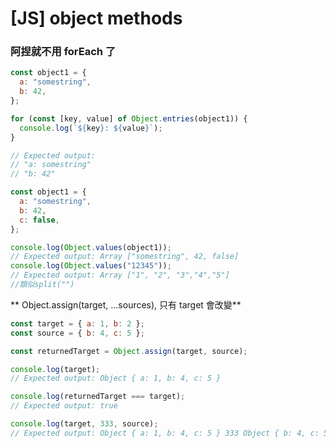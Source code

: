 # [JS] object methods

### 阿捏就不用 forEach 了

```js title="Object.entries( )"
const object1 = {
  a: "somestring",
  b: 42,
};

for (const [key, value] of Object.entries(object1)) {
  console.log(`${key}: ${value}`);
}

// Expected output:
// "a: somestring"
// "b: 42"
```

```js title="Object.values( )"
const object1 = {
  a: "somestring",
  b: 42,
  c: false,
};

console.log(Object.values(object1));
// Expected output: Array ["somestring", 42, false]
console.log(Object.values("12345"));
// Expected output: Array ["1", "2", "3","4","5"]
//類似split("")
```

** Object.assign(target, ...sources), 只有 target 會改變**

```js title="Object.assign( )"
const target = { a: 1, b: 2 };
const source = { b: 4, c: 5 };

const returnedTarget = Object.assign(target, source);

console.log(target);
// Expected output: Object { a: 1, b: 4, c: 5 }

console.log(returnedTarget === target);
// Expected output: true

console.log(target, 333, source);
// Expected output: Object { a: 1, b: 4, c: 5 } 333 Object { b: 4, c: 5 }
```
